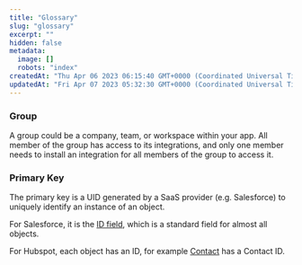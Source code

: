 ```yaml
---
title: "Glossary"
slug: "glossary"
excerpt: ""
hidden: false
metadata: 
  image: []
  robots: "index"
createdAt: "Thu Apr 06 2023 06:15:40 GMT+0000 (Coordinated Universal Time)"
updatedAt: "Fri Apr 07 2023 05:32:30 GMT+0000 (Coordinated Universal Time)"
---
```

### Group

A group could be a company, team, or workspace within your app. All member of the group has access to its integrations, and only one member needs to install an integration for all members of the group to access it.

### Primary Key

The primary key is a UID generated by a SaaS provider (e.g. Salesforce) to uniquely identify an instance of an object.

For Salesforce, it is the [ID field](https://developer.salesforce.com/docs/atlas.en-us.object_reference.meta/object_reference/field_types.htm#i1435616), which is a standard field for almost all objects.

For Hubspot, each object has an ID, for example [Contact](https://developers.hubspot.com/docs/api/crm/contacts) has a Contact ID.
